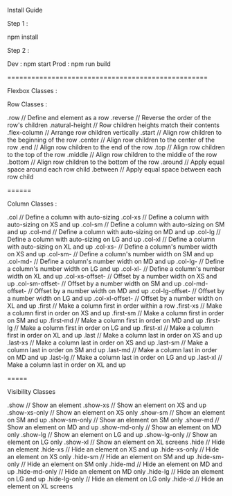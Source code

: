 Install Guide

Step 1 : 

npm install

Step 2 : 

Dev : npm start
Prod : npm run build

==================================================

Flexbox Classes :

Row Classes : 

.row // Define and element as a row
.reverse // Reverse the order of the row's children
.natural-height // Row children heights match their contents
.flex-column // Arrange row children vertically
.start // Align row children to the beginning of the row
.center // Align row children to the center of the row
.end // Align row children to the end of the row
.top // Align row children to the top of the row
.middle // Align row children to the middle of the row
.bottom // Align row children to the bottom of the row
.around // Apply equal space around each row child
.between // Apply equal space between each row child

======

Column Classes : 

.col // Define a column with auto-sizing
.col-xs // Define a column with auto-sizing on XS and up
.col-sm // Define a column with auto-sizing on SM and up
.col-md // Define a column with auto-sizing on MD and up
.col-lg // Define a column with auto-sizing on LG and up
.col-xl // Define a column with auto-sizing on XL and up
.col-xs-<column number> // Define a column's number width on XS and up
.col-sm-<column number> // Define a column's number width on SM and up
.col-md-<column number> // Define a column's number width on MD and up
.col-lg-<column number> // Define a column's number width on LG and up
.col-xl-<column number> // Define a column's number width on XL and up
.col-xs-offset-<column number> // Offset by a number width on XS and up
.col-sm-offset-<column number> // Offset by a number width on SM and up
.col-md-offset-<column number> // Offset by a number width on MD and up
.col-lg-offset-<column number> // Offset by a number width on LG and up
.col-xl-offset-<column number> // Offset by a number width on XL and up
.first // Make a column first in order within a row
.first-xs // Make a column first in order on XS and up
.first-sm // Make a column first in order on SM and up
.first-md // Make a column first in order on MD and up
.first-lg // Make a column first in order on LG and up
.first-xl // Make a column first in order on XL and up
.last // Make a column last in order on XS and up
.last-xs // Make a column last in order on XS and up
.last-sm // Make a column last in order on SM and up
.last-md // Make a column last in order on MD and up
.last-lg // Make a column last in order on LG and up
.last-xl // Make a column last in order on XL and up
 
  
  =====
  
Visibility Classes

.show // Show an element
.show-xs // Show an element on XS and up
.show-xs-only // Show an element on XS only
.show-sm // Show an element on SM and up
.show-sm-only // Show an element on SM only
.show-md // Show an element on MD and up
.show-md-only // Show an element on MD only
.show-lg // Show an element on LG and up
.show-lg-only // Show an element on LG only
.show-xl // Show an element on XL screens
.hide // Hide an element
.hide-xs // Hide an element on XS and up
.hide-xs-only // Hide an element on XS only
.hide-sm // Hide an element on SM and up
.hide-sm-only // Hide an element on SM only
.hide-md // Hide an element on MD and up
.hide-md-only // Hide an element on MD only
.hide-lg // Hide an element on LG and up
.hide-lg-only // Hide an element on LG only
.hide-xl // Hide an element on XL screens


